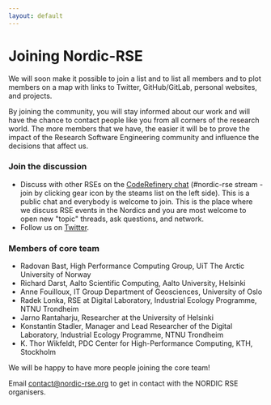 ```yaml
---
layout: default
---
```


# Joining Nordic-RSE

We will soon make it possible to join a list and to list all members and to
plot members on a map with links to Twitter, GitHub/GitLab, personal websites,
and projects.

By joining the community, you will stay informed about our work
and will have the chance to contact people like you from all
corners of the research world. The more members that we have,
the easier it will be to prove the impact of the Research Software
Engineering community and influence the decisions that affect us.


### Join the discussion

- Discuss with other RSEs on the [CodeRefinery chat](https://coderefinery.zulipchat.com) (#nordic-rse stream - join
  by clicking gear icon by the steams list on the left side).
  This is a public chat and everybody is welcome to join. This is the place where we discuss RSE events in the Nordics
  and you are most welcome to open new "topic" threads, ask questions, and network.
- Follow us on [Twitter](https://twitter.com/nordic_rse).


### Members of core team

- Radovan Bast, High Performance Computing Group, UiT The Arctic University of Norway
- Richard Darst, Aalto Scientific Computing, Aalto University, Helsinki
- Anne Fouilloux, IT Group Department of Geosciences, University of Oslo
- Radek Lonka, RSE at Digital Laboratory, Industrial Ecology Programme, NTNU Trondheim
- Jarno Rantaharju, Researcher at the University of Helsinki
- Konstantin Stadler, Manager and Lead Researcher of the Digital Laboratory, Industrial Ecology Programme, NTNU Trondheim
- K. Thor Wikfeldt, PDC Center for High-Performance Computing, KTH, Stockholm

We will be happy to have more people joining the core team!

Email <contact@nordic-rse.org> to get in contact with the NORDIC RSE organisers.
